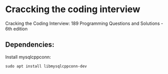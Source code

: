 # Craccking the coding interview
Cracking the Coding Interview: 189 Programming Questions and Solutions - 6th edition
## Dependencies:
Install mysqlcppconn: 
```
sudo apt install libmysqlcppconn-dev
```
